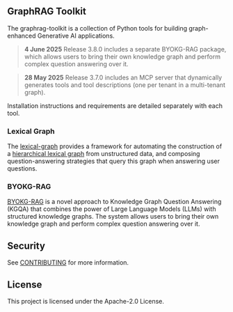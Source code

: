 ## GraphRAG Toolkit

The graphrag-toolkit is a collection of Python tools for building graph-enhanced Generative AI applications.

> **4 June 2025** Release 3.8.0 includes a separate BYOKG-RAG package, which allows users to bring their own knowledge graph and perform complex question answering over it.

> **28 May 2025** Release 3.7.0 includes an MCP server that dynamically generates tools and tool descriptions (one per tenant in a multi-tenant graph).

Installation instructions and requirements are detailed separately with each tool.

### Lexical Graph

The [lexical-graph](./lexical-graph/) provides a framework for automating the construction of a [hierarchical lexical graph](./docs/lexical-graph/graph-model.md) from unstructured data, and composing question-answering strategies that query this graph when answering user questions.

### BYOKG-RAG

[BYOKG-RAG](./byokg-rag/) is a novel approach to Knowledge Graph Question Answering (KGQA) that combines the power of Large Language Models (LLMs) with structured knowledge graphs. The system allows users to bring their own knowledge graph and perform complex question answering over it.

## Security

See [CONTRIBUTING](CONTRIBUTING.md#security-issue-notifications) for more information.

## License

This project is licensed under the Apache-2.0 License.

